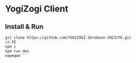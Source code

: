 # YogiZogi Client

## Install & Run

```bash
git clone https://github.com/YOGIZOGI-Zerobase-2023/FE.git
cd FE
npm i
npm run dev
oqweqwe```

